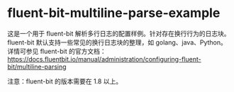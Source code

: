 # fluent-bit-multiline-parse-example

这是一个用于 fluent-bit 解析多行日志的配置样例。针对存在换行行为的日志块。
fluent-bit 默认支持一些常见的换行日志块的整理，如 golang、java、Python。详情可参见 fluent-bit 的官方文档：https://docs.fluentbit.io/manual/administration/configuring-fluent-bit/multiline-parsing

注意：fluent-bit 的版本需要在 1.8 以上。
